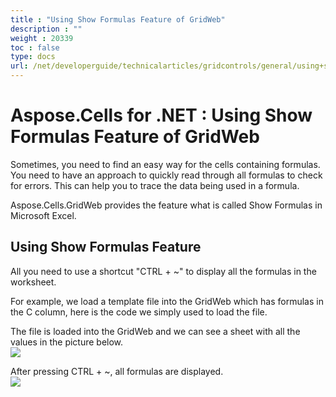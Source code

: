 ```yaml
---
title : "Using Show Formulas Feature of GridWeb" 
description : "" 
weight : 20339 
toc : false
type: docs
url: /net/developerguide/technicalarticles/gridcontrols/general/using+show+formulas+feature+of+gridweb/
---
```


# Aspose.Cells for .NET : Using Show Formulas Feature of GridWeb


Sometimes, you need to find an easy way for the cells containing formulas. You need to have an approach to quickly read through all formulas to check for errors. This can help you to trace the data being used in a formula.

Aspose.Cells.GridWeb provides the feature what is called Show Formulas in Microsoft Excel.

## Using Show Formulas Feature

All you need to use a shortcut "CTRL + ~" to display all the formulas in the worksheet.

For example, we load a template file into the GridWeb which has formulas in the C column, here is the code we simply used to load the file.

The file is loaded into the GridWeb and we can see a sheet with all the values in the picture below.  
![](https://docs2.aspose.com/cells/net/attachments/5013557/5115165.png)

After pressing CTRL + ~, all formulas are displayed.  
![](https://docs2.aspose.com/cells/net/attachments/5013557/5115166.png)

